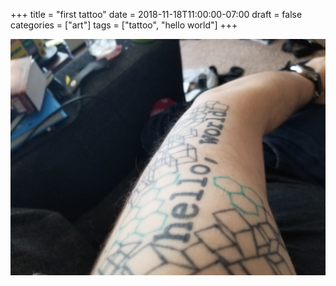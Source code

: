 +++
title = "first tattoo"
date = 2018-11-18T11:00:00-07:00
draft = false
categories = ["art"]
tags = ["tattoo", "hello world"]
+++

![](./helloworld.png)